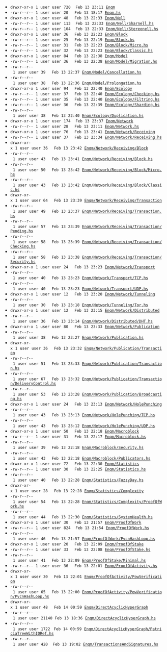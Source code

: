 
* ```drwxr-xr-x```&nbsp;&nbsp;```1```&nbsp;&nbsp;```user```&nbsp;&nbsp;```user```&nbsp;&nbsp;```720```&nbsp;&nbsp;&nbsp;&nbsp;```Feb```&nbsp;&nbsp;```13```&nbsp;&nbsp;```23:11```&nbsp;&nbsp;[```Enqm```](Enqm)
* ```-rw-r--r--```&nbsp;&nbsp;```1```&nbsp;&nbsp;```user```&nbsp;&nbsp;```user```&nbsp;&nbsp;```20```&nbsp;&nbsp;&nbsp;&nbsp;&nbsp;```Feb```&nbsp;&nbsp;```13```&nbsp;&nbsp;```18:17```&nbsp;&nbsp;[```Enqm.hs```](Enqm.hs)
* ```drwxr-xr-x```&nbsp;&nbsp;```1```&nbsp;&nbsp;```user```&nbsp;&nbsp;```user```&nbsp;&nbsp;```48```&nbsp;&nbsp;&nbsp;&nbsp;&nbsp;```Feb```&nbsp;&nbsp;```13```&nbsp;&nbsp;```22:33```&nbsp;&nbsp;[```Enqm/Nell```](Enqm/Nell)
* ```-rw-r--r--```&nbsp;&nbsp;```1```&nbsp;&nbsp;```user```&nbsp;&nbsp;```user```&nbsp;&nbsp;```113```&nbsp;&nbsp;&nbsp;&nbsp;```Feb```&nbsp;&nbsp;```13```&nbsp;&nbsp;```22:33```&nbsp;&nbsp;[```Enqm/Nell/Sharnell.hs```](Enqm/Nell/Sharnell.hs)
* ```-rw-r--r--```&nbsp;&nbsp;```1```&nbsp;&nbsp;```user```&nbsp;&nbsp;```user```&nbsp;&nbsp;```104```&nbsp;&nbsp;&nbsp;&nbsp;```Feb```&nbsp;&nbsp;```13```&nbsp;&nbsp;```22:33```&nbsp;&nbsp;[```Enqm/Nell/Stereonell.hs```](Enqm/Nell/Stereonell.hs)
* ```drwxr-xr-x```&nbsp;&nbsp;```1```&nbsp;&nbsp;```user```&nbsp;&nbsp;```user```&nbsp;&nbsp;```36```&nbsp;&nbsp;&nbsp;&nbsp;&nbsp;```Feb```&nbsp;&nbsp;```13```&nbsp;&nbsp;```22:23```&nbsp;&nbsp;[```Enqm/Block```](Enqm/Block)
* ```-rw-r--r--```&nbsp;&nbsp;```1```&nbsp;&nbsp;```user```&nbsp;&nbsp;```user```&nbsp;&nbsp;```25```&nbsp;&nbsp;&nbsp;&nbsp;&nbsp;```Feb```&nbsp;&nbsp;```13```&nbsp;&nbsp;```22:19```&nbsp;&nbsp;[```Enqm/Block.hs```](Enqm/Block.hs)
* ```-rw-r--r--```&nbsp;&nbsp;```1```&nbsp;&nbsp;```user```&nbsp;&nbsp;```user```&nbsp;&nbsp;```31```&nbsp;&nbsp;&nbsp;&nbsp;&nbsp;```Feb```&nbsp;&nbsp;```13```&nbsp;&nbsp;```22:23```&nbsp;&nbsp;[```Enqm/Block/Micro.hs```](Enqm/Block/Micro.hs)
* ```-rw-r--r--```&nbsp;&nbsp;```1```&nbsp;&nbsp;```user```&nbsp;&nbsp;```user```&nbsp;&nbsp;```32```&nbsp;&nbsp;&nbsp;&nbsp;&nbsp;```Feb```&nbsp;&nbsp;```13```&nbsp;&nbsp;```22:23```&nbsp;&nbsp;[```Enqm/Block/Classic.hs```](Enqm/Block/Classic.hs)
* ```drwxr-xr-x```&nbsp;&nbsp;```1```&nbsp;&nbsp;```user```&nbsp;&nbsp;```user```&nbsp;&nbsp;```84```&nbsp;&nbsp;&nbsp;&nbsp;&nbsp;```Feb```&nbsp;&nbsp;```13```&nbsp;&nbsp;```22:38```&nbsp;&nbsp;[```Enqm/Model```](Enqm/Model)
* ```-rw-r--r--```&nbsp;&nbsp;```1```&nbsp;&nbsp;```user```&nbsp;&nbsp;```user```&nbsp;&nbsp;```36```&nbsp;&nbsp;&nbsp;&nbsp;&nbsp;```Feb```&nbsp;&nbsp;```13```&nbsp;&nbsp;```22:38```&nbsp;&nbsp;[```Enqm/Model/Migration.hs```](Enqm/Model/Migration.hs)
* ```-rw-r--r--```&nbsp;&nbsp;```1```&nbsp;&nbsp;```user```&nbsp;&nbsp;```user```&nbsp;&nbsp;```39```&nbsp;&nbsp;&nbsp;&nbsp;&nbsp;```Feb```&nbsp;&nbsp;```13```&nbsp;&nbsp;```22:37```&nbsp;&nbsp;[```Enqm/Model/Cancellation.hs```](Enqm/Model/Cancellation.hs)
* ```-rw-r--r--```&nbsp;&nbsp;```1```&nbsp;&nbsp;```user```&nbsp;&nbsp;```user```&nbsp;&nbsp;```38```&nbsp;&nbsp;&nbsp;&nbsp;&nbsp;```Feb```&nbsp;&nbsp;```13```&nbsp;&nbsp;```22:36```&nbsp;&nbsp;[```Enqm/Model/Prolongation.hs```](Enqm/Model/Prolongation.hs)
* ```drwxr-xr-x```&nbsp;&nbsp;```1```&nbsp;&nbsp;```user```&nbsp;&nbsp;```user```&nbsp;&nbsp;```94```&nbsp;&nbsp;&nbsp;&nbsp;&nbsp;```Feb```&nbsp;&nbsp;```13```&nbsp;&nbsp;```22:40```&nbsp;&nbsp;[```Enqm/Ecology```](Enqm/Ecology)
* ```-rw-r--r--```&nbsp;&nbsp;```1```&nbsp;&nbsp;```user```&nbsp;&nbsp;```user```&nbsp;&nbsp;```37```&nbsp;&nbsp;&nbsp;&nbsp;&nbsp;```Feb```&nbsp;&nbsp;```13```&nbsp;&nbsp;```22:40```&nbsp;&nbsp;[```Enqm/Ecology/Checking.hs```](Enqm/Ecology/Checking.hs)
* ```-rw-r--r--```&nbsp;&nbsp;```1```&nbsp;&nbsp;```user```&nbsp;&nbsp;```user```&nbsp;&nbsp;```35```&nbsp;&nbsp;&nbsp;&nbsp;&nbsp;```Feb```&nbsp;&nbsp;```13```&nbsp;&nbsp;```22:40```&nbsp;&nbsp;[```Enqm/Ecology/Filtring.hs```](Enqm/Ecology/Filtring.hs)
* ```-rw-r--r--```&nbsp;&nbsp;```1```&nbsp;&nbsp;```user```&nbsp;&nbsp;```user```&nbsp;&nbsp;```36```&nbsp;&nbsp;&nbsp;&nbsp;&nbsp;```Feb```&nbsp;&nbsp;```13```&nbsp;&nbsp;```22:39```&nbsp;&nbsp;[```Enqm/Ecology/Sharding.hs```](Enqm/Ecology/Sharding.hs)
* ```-rw-r--r--```&nbsp;&nbsp;```1```&nbsp;&nbsp;```user```&nbsp;&nbsp;```user```&nbsp;&nbsp;```38```&nbsp;&nbsp;&nbsp;&nbsp;&nbsp;```Feb```&nbsp;&nbsp;```13```&nbsp;&nbsp;```22:40```&nbsp;&nbsp;[```Enqm/Ecology/Duplication.hs```](Enqm/Ecology/Duplication.hs)
* ```drwxr-xr-x```&nbsp;&nbsp;```1```&nbsp;&nbsp;```user```&nbsp;&nbsp;```user```&nbsp;&nbsp;```174```&nbsp;&nbsp;&nbsp;&nbsp;```Feb```&nbsp;&nbsp;```13```&nbsp;&nbsp;```23:37```&nbsp;&nbsp;[```Enqm/Network```](Enqm/Network)
* ```-rw-r--r--```&nbsp;&nbsp;```1```&nbsp;&nbsp;```user```&nbsp;&nbsp;```user```&nbsp;&nbsp;```28```&nbsp;&nbsp;&nbsp;&nbsp;&nbsp;```Feb```&nbsp;&nbsp;```13```&nbsp;&nbsp;```23:11```&nbsp;&nbsp;[```Enqm/Network.hs```](Enqm/Network.hs)
* ```drwxr-xr-x```&nbsp;&nbsp;```1```&nbsp;&nbsp;```user```&nbsp;&nbsp;```user```&nbsp;&nbsp;```76```&nbsp;&nbsp;&nbsp;&nbsp;&nbsp;```Feb```&nbsp;&nbsp;```13```&nbsp;&nbsp;```23:41```&nbsp;&nbsp;[```Enqm/Network/Receiving```](Enqm/Network/Receiving)
* ```-rw-r--r--```&nbsp;&nbsp;```1```&nbsp;&nbsp;```user```&nbsp;&nbsp;```user```&nbsp;&nbsp;```37```&nbsp;&nbsp;&nbsp;&nbsp;&nbsp;```Feb```&nbsp;&nbsp;```13```&nbsp;&nbsp;```23:34```&nbsp;&nbsp;[```Enqm/Network/Receiving.hs```](Enqm/Network/Receiving.hs)
* ```drwxr-xr-x```&nbsp;&nbsp;```1```&nbsp;&nbsp;```user```&nbsp;&nbsp;```user```&nbsp;&nbsp;```36```&nbsp;&nbsp;&nbsp;&nbsp;&nbsp;```Feb```&nbsp;&nbsp;```13```&nbsp;&nbsp;```23:42```&nbsp;&nbsp;[```Enqm/Network/Receiving/Block```](Enqm/Network/Receiving/Block)
* ```-rw-r--r--```&nbsp;&nbsp;```1```&nbsp;&nbsp;```user```&nbsp;&nbsp;```user```&nbsp;&nbsp;```43```&nbsp;&nbsp;&nbsp;&nbsp;&nbsp;```Feb```&nbsp;&nbsp;```13```&nbsp;&nbsp;```23:41```&nbsp;&nbsp;[```Enqm/Network/Receiving/Block.hs```](Enqm/Network/Receiving/Block.hs)
* ```-rw-r--r--```&nbsp;&nbsp;```1```&nbsp;&nbsp;```user```&nbsp;&nbsp;```user```&nbsp;&nbsp;```50```&nbsp;&nbsp;&nbsp;&nbsp;&nbsp;```Feb```&nbsp;&nbsp;```13```&nbsp;&nbsp;```23:42```&nbsp;&nbsp;[```Enqm/Network/Receiving/Block/Micro.hs```](Enqm/Network/Receiving/Block/Micro.hs)
* ```-rw-r--r--```&nbsp;&nbsp;```1```&nbsp;&nbsp;```user```&nbsp;&nbsp;```user```&nbsp;&nbsp;```43```&nbsp;&nbsp;&nbsp;&nbsp;&nbsp;```Feb```&nbsp;&nbsp;```13```&nbsp;&nbsp;```23:42```&nbsp;&nbsp;[```Enqm/Network/Receiving/Block/Classic.hs```](Enqm/Network/Receiving/Block/Classic.hs)
* ```drwxr-xr-x```&nbsp;&nbsp;```1```&nbsp;&nbsp;```user```&nbsp;&nbsp;```user```&nbsp;&nbsp;```64```&nbsp;&nbsp;&nbsp;&nbsp;&nbsp;```Feb```&nbsp;&nbsp;```13```&nbsp;&nbsp;```23:39```&nbsp;&nbsp;[```Enqm/Network/Receiving/Transaction```](Enqm/Network/Receiving/Transaction)
* ```-rw-r--r--```&nbsp;&nbsp;```1```&nbsp;&nbsp;```user```&nbsp;&nbsp;```user```&nbsp;&nbsp;```49```&nbsp;&nbsp;&nbsp;&nbsp;&nbsp;```Feb```&nbsp;&nbsp;```13```&nbsp;&nbsp;```23:37```&nbsp;&nbsp;[```Enqm/Network/Receiving/Transaction.hs```](Enqm/Network/Receiving/Transaction.hs)
* ```-rw-r--r--```&nbsp;&nbsp;```1```&nbsp;&nbsp;```user```&nbsp;&nbsp;```user```&nbsp;&nbsp;```57```&nbsp;&nbsp;&nbsp;&nbsp;&nbsp;```Feb```&nbsp;&nbsp;```13```&nbsp;&nbsp;```23:39```&nbsp;&nbsp;[```Enqm/Network/Receiving/Transaction/Pending.hs```](Enqm/Network/Receiving/Transaction/Pending.hs)
* ```-rw-r--r--```&nbsp;&nbsp;```1```&nbsp;&nbsp;```user```&nbsp;&nbsp;```user```&nbsp;&nbsp;```58```&nbsp;&nbsp;&nbsp;&nbsp;&nbsp;```Feb```&nbsp;&nbsp;```13```&nbsp;&nbsp;```23:39```&nbsp;&nbsp;[```Enqm/Network/Receiving/Transaction/Checking.hs```](Enqm/Network/Receiving/Transaction/Checking.hs)
* ```-rw-r--r--```&nbsp;&nbsp;```1```&nbsp;&nbsp;```user```&nbsp;&nbsp;```user```&nbsp;&nbsp;```58```&nbsp;&nbsp;&nbsp;&nbsp;&nbsp;```Feb```&nbsp;&nbsp;```13```&nbsp;&nbsp;```23:38```&nbsp;&nbsp;[```Enqm/Network/Receiving/Transaction/Security.hs```](Enqm/Network/Receiving/Transaction/Security.hs)
* ```drwxr-xr-x```&nbsp;&nbsp;```1```&nbsp;&nbsp;```user```&nbsp;&nbsp;```user```&nbsp;&nbsp;```24```&nbsp;&nbsp;&nbsp;&nbsp;&nbsp;```Feb```&nbsp;&nbsp;```13```&nbsp;&nbsp;```23:23```&nbsp;&nbsp;[```Enqm/Network/Transport```](Enqm/Network/Transport)
* ```-rw-r--r--```&nbsp;&nbsp;```1```&nbsp;&nbsp;```user```&nbsp;&nbsp;```user```&nbsp;&nbsp;```40```&nbsp;&nbsp;&nbsp;&nbsp;&nbsp;```Feb```&nbsp;&nbsp;```13```&nbsp;&nbsp;```23:23```&nbsp;&nbsp;[```Enqm/Network/Transport/TCP.hs```](Enqm/Network/Transport/TCP.hs)
* ```-rw-r--r--```&nbsp;&nbsp;```1```&nbsp;&nbsp;```user```&nbsp;&nbsp;```user```&nbsp;&nbsp;```40```&nbsp;&nbsp;&nbsp;&nbsp;&nbsp;```Feb```&nbsp;&nbsp;```13```&nbsp;&nbsp;```23:23```&nbsp;&nbsp;[```Enqm/Network/Transport/UDP.hs```](Enqm/Network/Transport/UDP.hs)
* ```drwxr-xr-x```&nbsp;&nbsp;```1```&nbsp;&nbsp;```user```&nbsp;&nbsp;```user```&nbsp;&nbsp;```12```&nbsp;&nbsp;&nbsp;&nbsp;&nbsp;```Feb```&nbsp;&nbsp;```13```&nbsp;&nbsp;```23:20```&nbsp;&nbsp;[```Enqm/Network/Tunneling```](Enqm/Network/Tunneling)
* ```-rw-r--r--```&nbsp;&nbsp;```1```&nbsp;&nbsp;```user```&nbsp;&nbsp;```user```&nbsp;&nbsp;```30```&nbsp;&nbsp;&nbsp;&nbsp;&nbsp;```Feb```&nbsp;&nbsp;```13```&nbsp;&nbsp;```23:18```&nbsp;&nbsp;[```Enqm/Network/Tunneling/Tor.hs```](Enqm/Network/Tunneling/Tor.hs)
* ```drwxr-xr-x```&nbsp;&nbsp;```1```&nbsp;&nbsp;```user```&nbsp;&nbsp;```user```&nbsp;&nbsp;```12```&nbsp;&nbsp;&nbsp;&nbsp;&nbsp;```Feb```&nbsp;&nbsp;```13```&nbsp;&nbsp;```23:15```&nbsp;&nbsp;[```Enqm/Network/Distributed```](Enqm/Network/Distributed)
* ```-rw-r--r--```&nbsp;&nbsp;```1```&nbsp;&nbsp;```user```&nbsp;&nbsp;```user```&nbsp;&nbsp;```36```&nbsp;&nbsp;&nbsp;&nbsp;&nbsp;```Feb```&nbsp;&nbsp;```13```&nbsp;&nbsp;```23:14```&nbsp;&nbsp;[```Enqm/Network/Distributed/DHT.hs```](Enqm/Network/Distributed/DHT.hs)
* ```drwxr-xr-x```&nbsp;&nbsp;```1```&nbsp;&nbsp;```user```&nbsp;&nbsp;```user```&nbsp;&nbsp;```80```&nbsp;&nbsp;&nbsp;&nbsp;&nbsp;```Feb```&nbsp;&nbsp;```13```&nbsp;&nbsp;```23:33```&nbsp;&nbsp;[```Enqm/Network/Publication```](Enqm/Network/Publication)
* ```-rw-r--r--```&nbsp;&nbsp;```1```&nbsp;&nbsp;```user```&nbsp;&nbsp;```user```&nbsp;&nbsp;```38```&nbsp;&nbsp;&nbsp;&nbsp;&nbsp;```Feb```&nbsp;&nbsp;```13```&nbsp;&nbsp;```23:27```&nbsp;&nbsp;[```Enqm/Network/Publication.hs```](Enqm/Network/Publication.hs)
* ```drwxr-xr-x```&nbsp;&nbsp;```1```&nbsp;&nbsp;```user```&nbsp;&nbsp;```user```&nbsp;&nbsp;```36```&nbsp;&nbsp;&nbsp;&nbsp;&nbsp;```Feb```&nbsp;&nbsp;```13```&nbsp;&nbsp;```23:32```&nbsp;&nbsp;[```Enqm/Network/Publication/Transaction```](Enqm/Network/Publication/Transaction)
* ```-rw-r--r--```&nbsp;&nbsp;```1```&nbsp;&nbsp;```user```&nbsp;&nbsp;```user```&nbsp;&nbsp;```51```&nbsp;&nbsp;&nbsp;&nbsp;&nbsp;```Feb```&nbsp;&nbsp;```13```&nbsp;&nbsp;```23:33```&nbsp;&nbsp;[```Enqm/Network/Publication/Transaction.hs```](Enqm/Network/Publication/Transaction.hs)
* ```-rw-r--r--```&nbsp;&nbsp;```1```&nbsp;&nbsp;```user```&nbsp;&nbsp;```user```&nbsp;&nbsp;```67```&nbsp;&nbsp;&nbsp;&nbsp;&nbsp;```Feb```&nbsp;&nbsp;```13```&nbsp;&nbsp;```23:32```&nbsp;&nbsp;[```Enqm/Network/Publication/Transaction/DeliveryControl.hs```](Enqm/Network/Publication/Transaction/DeliveryControl.hs)
* ```-rw-r--r--```&nbsp;&nbsp;```1```&nbsp;&nbsp;```user```&nbsp;&nbsp;```user```&nbsp;&nbsp;```53```&nbsp;&nbsp;&nbsp;&nbsp;&nbsp;```Feb```&nbsp;&nbsp;```13```&nbsp;&nbsp;```23:28```&nbsp;&nbsp;[```Enqm/Network/Publication/Broadcasting.hs```](Enqm/Network/Publication/Broadcasting.hs)
* ```drwxr-xr-x```&nbsp;&nbsp;```1```&nbsp;&nbsp;```user```&nbsp;&nbsp;```user```&nbsp;&nbsp;```24```&nbsp;&nbsp;&nbsp;&nbsp;&nbsp;```Feb```&nbsp;&nbsp;```13```&nbsp;&nbsp;```23:13```&nbsp;&nbsp;[```Enqm/Network/HolePunching```](Enqm/Network/HolePunching)
* ```-rw-r--r--```&nbsp;&nbsp;```1```&nbsp;&nbsp;```user```&nbsp;&nbsp;```user```&nbsp;&nbsp;```43```&nbsp;&nbsp;&nbsp;&nbsp;&nbsp;```Feb```&nbsp;&nbsp;```13```&nbsp;&nbsp;```23:13```&nbsp;&nbsp;[```Enqm/Network/HolePunching/TCP.hs```](Enqm/Network/HolePunching/TCP.hs)
* ```-rw-r--r--```&nbsp;&nbsp;```1```&nbsp;&nbsp;```user```&nbsp;&nbsp;```user```&nbsp;&nbsp;```43```&nbsp;&nbsp;&nbsp;&nbsp;&nbsp;```Feb```&nbsp;&nbsp;```13```&nbsp;&nbsp;```23:12```&nbsp;&nbsp;[```Enqm/Network/HolePunching/UDP.hs```](Enqm/Network/HolePunching/UDP.hs)
* ```drwxr-xr-x```&nbsp;&nbsp;```1```&nbsp;&nbsp;```user```&nbsp;&nbsp;```user```&nbsp;&nbsp;```50```&nbsp;&nbsp;&nbsp;&nbsp;&nbsp;```Feb```&nbsp;&nbsp;```13```&nbsp;&nbsp;```22:18```&nbsp;&nbsp;[```Enqm/Macroblock```](Enqm/Macroblock)
* ```-rw-r--r--```&nbsp;&nbsp;```1```&nbsp;&nbsp;```user```&nbsp;&nbsp;```user```&nbsp;&nbsp;```31```&nbsp;&nbsp;&nbsp;&nbsp;&nbsp;```Feb```&nbsp;&nbsp;```13```&nbsp;&nbsp;```22:17```&nbsp;&nbsp;[```Enqm/Macroblock.hs```](Enqm/Macroblock.hs)
* ```-rw-r--r--```&nbsp;&nbsp;```1```&nbsp;&nbsp;```user```&nbsp;&nbsp;```user```&nbsp;&nbsp;```39```&nbsp;&nbsp;&nbsp;&nbsp;&nbsp;```Feb```&nbsp;&nbsp;```13```&nbsp;&nbsp;```22:18```&nbsp;&nbsp;[```Enqm/Macroblock/Security.hs```](Enqm/Macroblock/Security.hs)
* ```-rw-r--r--```&nbsp;&nbsp;```1```&nbsp;&nbsp;```user```&nbsp;&nbsp;```user```&nbsp;&nbsp;```43```&nbsp;&nbsp;&nbsp;&nbsp;&nbsp;```Feb```&nbsp;&nbsp;```13```&nbsp;&nbsp;```22:18```&nbsp;&nbsp;[```Enqm/Macroblock/Publicators.hs```](Enqm/Macroblock/Publicators.hs)
* ```drwxr-xr-x```&nbsp;&nbsp;```1```&nbsp;&nbsp;```user```&nbsp;&nbsp;```user```&nbsp;&nbsp;```72```&nbsp;&nbsp;&nbsp;&nbsp;&nbsp;```Feb```&nbsp;&nbsp;```13```&nbsp;&nbsp;```22:30```&nbsp;&nbsp;[```Enqm/Statistics```](Enqm/Statistics)
* ```-rw-r--r--```&nbsp;&nbsp;```1```&nbsp;&nbsp;```user```&nbsp;&nbsp;```user```&nbsp;&nbsp;```30```&nbsp;&nbsp;&nbsp;&nbsp;&nbsp;```Feb```&nbsp;&nbsp;```13```&nbsp;&nbsp;```22:25```&nbsp;&nbsp;[```Enqm/Statistics.hs```](Enqm/Statistics.hs)
* ```-rw-r--r--```&nbsp;&nbsp;```1```&nbsp;&nbsp;```user```&nbsp;&nbsp;```user```&nbsp;&nbsp;```40```&nbsp;&nbsp;&nbsp;&nbsp;&nbsp;```Feb```&nbsp;&nbsp;```13```&nbsp;&nbsp;```22:28```&nbsp;&nbsp;[```Enqm/Statistics/FuzzyDay.hs```](Enqm/Statistics/FuzzyDay.hs)
* ```drwxr-xr-x```&nbsp;&nbsp;```1```&nbsp;&nbsp;```user```&nbsp;&nbsp;```user```&nbsp;&nbsp;```28```&nbsp;&nbsp;&nbsp;&nbsp;&nbsp;```Feb```&nbsp;&nbsp;```13```&nbsp;&nbsp;```22:28```&nbsp;&nbsp;[```Enqm/Statistics/Complexity```](Enqm/Statistics/Complexity)
* ```-rw-r--r--```&nbsp;&nbsp;```1```&nbsp;&nbsp;```user```&nbsp;&nbsp;```user```&nbsp;&nbsp;```54```&nbsp;&nbsp;&nbsp;&nbsp;&nbsp;```Feb```&nbsp;&nbsp;```13```&nbsp;&nbsp;```22:28```&nbsp;&nbsp;[```Enqm/Statistics/Complexity/ProofOfWork.hs```](Enqm/Statistics/Complexity/ProofOfWork.hs)
* ```-rw-r--r--```&nbsp;&nbsp;```1```&nbsp;&nbsp;```user```&nbsp;&nbsp;```user```&nbsp;&nbsp;```44```&nbsp;&nbsp;&nbsp;&nbsp;&nbsp;```Feb```&nbsp;&nbsp;```13```&nbsp;&nbsp;```22:30```&nbsp;&nbsp;[```Enqm/Statistics/SystemHealth.hs```](Enqm/Statistics/SystemHealth.hs)
* ```drwxr-xr-x```&nbsp;&nbsp;```1```&nbsp;&nbsp;```user```&nbsp;&nbsp;```user```&nbsp;&nbsp;```30```&nbsp;&nbsp;&nbsp;&nbsp;&nbsp;```Feb```&nbsp;&nbsp;```13```&nbsp;&nbsp;```21:57```&nbsp;&nbsp;[```Enqm/ProofOfWork```](Enqm/ProofOfWork)
* ```-rw-r--r--```&nbsp;&nbsp;```1```&nbsp;&nbsp;```user```&nbsp;&nbsp;```user```&nbsp;&nbsp;```824```&nbsp;&nbsp;&nbsp;&nbsp;```Feb```&nbsp;&nbsp;```13```&nbsp;&nbsp;```21:54```&nbsp;&nbsp;[```Enqm/ProofOfWork.hs```](Enqm/ProofOfWork.hs)
* ```-rw-r--r--```&nbsp;&nbsp;```1```&nbsp;&nbsp;```user```&nbsp;&nbsp;```user```&nbsp;&nbsp;```46```&nbsp;&nbsp;&nbsp;&nbsp;&nbsp;```Feb```&nbsp;&nbsp;```13```&nbsp;&nbsp;```21:57```&nbsp;&nbsp;[```Enqm/ProofOfWork/PvcnHashLoop.hs```](Enqm/ProofOfWork/PvcnHashLoop.hs)
* ```drwxr-xr-x```&nbsp;&nbsp;```1```&nbsp;&nbsp;```user```&nbsp;&nbsp;```user```&nbsp;&nbsp;```20```&nbsp;&nbsp;&nbsp;&nbsp;&nbsp;```Feb```&nbsp;&nbsp;```13```&nbsp;&nbsp;```22:09```&nbsp;&nbsp;[```Enqm/ProofOfStake```](Enqm/ProofOfStake)
* ```-rw-r--r--```&nbsp;&nbsp;```1```&nbsp;&nbsp;```user```&nbsp;&nbsp;```user```&nbsp;&nbsp;```33```&nbsp;&nbsp;&nbsp;&nbsp;&nbsp;```Feb```&nbsp;&nbsp;```13```&nbsp;&nbsp;```22:08```&nbsp;&nbsp;[```Enqm/ProofOfStake.hs```](Enqm/ProofOfStake.hs)
* ```-rw-r--r--```&nbsp;&nbsp;```1```&nbsp;&nbsp;```user```&nbsp;&nbsp;```user```&nbsp;&nbsp;```41```&nbsp;&nbsp;&nbsp;&nbsp;&nbsp;```Feb```&nbsp;&nbsp;```13```&nbsp;&nbsp;```22:09```&nbsp;&nbsp;[```Enqm/ProofOfStake/Minimal.hs```](Enqm/ProofOfStake/Minimal.hs)
* ```-rw-r--r--```&nbsp;&nbsp;```1```&nbsp;&nbsp;```user```&nbsp;&nbsp;```user```&nbsp;&nbsp;```36```&nbsp;&nbsp;&nbsp;&nbsp;&nbsp;```Feb```&nbsp;&nbsp;```13```&nbsp;&nbsp;```22:01```&nbsp;&nbsp;[```Enqm/ProofOfActivity.hs```](Enqm/ProofOfActivity.hs)
* ```drwxr-xr-x```&nbsp;&nbsp;```1```&nbsp;&nbsp;```user```&nbsp;&nbsp;```user```&nbsp;&nbsp;```30```&nbsp;&nbsp;&nbsp;&nbsp;&nbsp;```Feb```&nbsp;&nbsp;```13```&nbsp;&nbsp;```22:01```&nbsp;&nbsp;[```Enqm/ProofOfActivity/PowVerification```](Enqm/ProofOfActivity/PowVerification)
* ```-rw-r--r--```&nbsp;&nbsp;```1```&nbsp;&nbsp;```user```&nbsp;&nbsp;```user```&nbsp;&nbsp;```65```&nbsp;&nbsp;&nbsp;&nbsp;&nbsp;```Feb```&nbsp;&nbsp;```13```&nbsp;&nbsp;```22:00```&nbsp;&nbsp;[```Enqm/ProofOfActivity/PowVerification/PvcnHashLoop.hs```](Enqm/ProofOfActivity/PowVerification/PvcnHashLoop.hs)
* ```drwxr-xr-x```&nbsp;&nbsp;```1```&nbsp;&nbsp;```user```&nbsp;&nbsp;```user```&nbsp;&nbsp;```48```&nbsp;&nbsp;&nbsp;&nbsp;&nbsp;```Feb```&nbsp;&nbsp;```14```&nbsp;&nbsp;```00:59```&nbsp;&nbsp;[```Enqm/DirectAcyclicHyperGraph```](Enqm/DirectAcyclicHyperGraph)
* ```-rw-r--r--```&nbsp;&nbsp;```1```&nbsp;&nbsp;```user```&nbsp;&nbsp;```user```&nbsp;&nbsp;```21140```&nbsp;&nbsp;```Feb```&nbsp;&nbsp;```13```&nbsp;&nbsp;```18:36```&nbsp;&nbsp;[```Enqm/DirectAcyclicHyperGraph.hs```](Enqm/DirectAcyclicHyperGraph.hs)
* ```-rw-r--r--```&nbsp;&nbsp;```1```&nbsp;&nbsp;```user```&nbsp;&nbsp;```user```&nbsp;&nbsp;```1722```&nbsp;&nbsp;&nbsp;```Feb```&nbsp;&nbsp;```14```&nbsp;&nbsp;```00:59```&nbsp;&nbsp;[```Enqm/DirectAcyclicHyperGraph/PatriciaTreeWithIORef.hs```](Enqm/DirectAcyclicHyperGraph/PatriciaTreeWithIORef.hs)
* ```-rw-r--r--```&nbsp;&nbsp;```1```&nbsp;&nbsp;```user```&nbsp;&nbsp;```user```&nbsp;&nbsp;```420```&nbsp;&nbsp;&nbsp;&nbsp;```Feb```&nbsp;&nbsp;```13```&nbsp;&nbsp;```19:02```&nbsp;&nbsp;[```Enqm/TransactionsAndSignatures.hs```](Enqm/TransactionsAndSignatures.hs)
